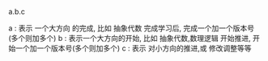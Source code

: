 

a.b.c

a : 表示 一个大方向 的完成, 比如 抽象代数 完成学习后, 完成一个加一个版本号(多个则加多个)
b : 表示一个大方向的开始, 比如 抽象代数,数理逻辑 开始推进, 开始一个加一个版本号(多个则加多个)
c : 表示 对小方向的推进,或 修改调整等等
